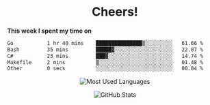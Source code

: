 <h1 align="center">Cheers!</h1>

**This week I spent my time on**
<!--START_SECTION:waka-->

```txt
Go           1 hr 40 mins    ███████████████▒░░░░░░░░░   61.66 %
Bash         35 mins         █████▓░░░░░░░░░░░░░░░░░░░   22.07 %
C#           23 mins         ███▓░░░░░░░░░░░░░░░░░░░░░   14.74 %
Makefile     2 mins          ▒░░░░░░░░░░░░░░░░░░░░░░░░   01.48 %
Other        0 secs          ░░░░░░░░░░░░░░░░░░░░░░░░░   00.04 %
```

<!--END_SECTION:waka-->

<p align="center"><img src="https://github-readme-stats.vercel.app/api/top-langs/?username=thnkrn&layout=compact&hide=html&theme=tokyonight" alt="Most Used Languages" /></p>

<p align="center"><img src="https://github-readme-stats.vercel.app/api?username=thnkrn&show_icons=true&count_private=true&theme=tokyonight&show=reviews&hide_rank=false&rank_icon=github" alt="GitHub Stats" /></p>

<!-- <p align="center"><a href="https://wakatime.com"><img src="https://wakatime.com/share/@thnkrn/40092326-d1bd-471b-89da-9a7c63939402.png" /></p>
 -->
